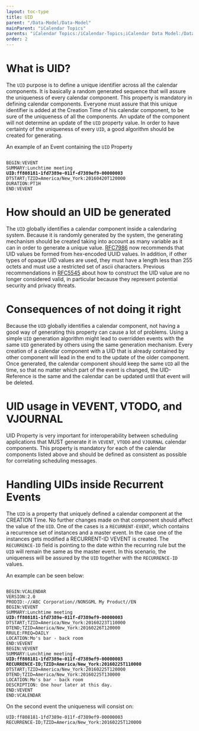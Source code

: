 ```yaml
---
layout: toc-type
title: UID
parent: "/Data-Model/Data-Model"
mainParent: "iCalendar Topics"
parents: "iCalendar Topics:/iCalendar-Topics;iCalendar Data Model:/Data-Model/Data-Model"
order: 2
---
```


# What is UID?

The `UID` purpose is to define a unique identifier across all the calendar components.
It is basically a random generated sequence that will assure the uniqueness of every calendar component.
This property is mandatory in defining calendar components.
Everyone  must assure that this unique identifier is added at the Creation Time of his calendar component, to be sure of the uniqueness of all the components.
An update of the component will not determine an update of the `UID` property value.
In order to have certainty of the uniqueness of every `UID`, a good algorithm should be created for generating.

An example of an Event containing the `UID` Property
<pre><code>
BEGIN:VEVENT
SUMMARY:Lunchtime meeting
<strong>UID:ff808181-1fd7389e-011f-d7389ef9-00000003</strong>
DTSTART;TZID=America/New_York:20160420T120000
DURATION:PT1H
END:VEVENT
</code></pre>

# How should an UID be generated
The `UID` globally identifies a calendar component inside a calendaring system.
Because it is randomly generated by the system, the generating mechanism should be created taking into account as many variable as it can in order to generate a unique value.
[RFC7986](https://tools.ietf.org/html/rfc7986) now recommends that UID values be formed from hex-encoded UUID values.
In addition, if other types of opaque UID values are used, they must have a length less than 255 octets and must use a restricted set of ascii characters.
Previous recommendations in [RFC5545](https://tools.ietf.org/html/rfc5545) about how to construct the UID value are no longer considered valid, in particular because they represent potential security and privacy threats.

# Consequences of not doing it right
Because the `UID` globally identifies a calendar component, not having a good way of generating this property can cause a lot of problems.
Using a simple `UID` generation algorithm might lead to overridden events with the same `UID` generated by others using the same generation mechanism.
Every creation of a calendar component with a UID that is already contained by other component will lead in the end to the update of the older component.
Once generated, the calendar component should keep the same `UID` all the time, so that no matter which part of the event is changed, the UID-Reference is the same and the calendar can be updated until that event will be deleted.

# UID usage in VEVENT, VTODO, and VJOURNAL
UID Property is very important for interoperability between scheduling applications that MUST generate it in `VEVENT`, `VTODO` and `VJOURNAL` calendar components.
This property is mandatory for each of the calendar components listed above and should be defined as consistent as possible for correlating scheduling messages.


# Handling UIDs inside Recurrent Events
The `UID` is a property that uniquely defined a calendar component at the CREATION Time. No further changes made on that component should affect the value of the `UID`.
One of the cases is a `RECURRENT-EVENT`, which contains a recurrence set of instances and a master event.
In the case one of the instances gets modified a RECURRENT-ID VEVENT is created. The `RECURRENCE-ID` field is pointing to the date within the recurring rule but the `UID` will remain the same as the master event.
In this scenario, the uniqueness will be assured by the `UID` together with the `RECURRENCE-ID` values.

An example can be seen below:
<pre><code>
BEGIN:VCALENDAR
VERSION:2.0
PRODID:-//ABC Corporation//NONSGML My Product//EN
BEGIN:VEVENT
SUMMARY:Lunchtime meeting
<strong>UID:ff808181-1fd7389e-011f-d7389ef9-00000003</strong>
DTSTART;TZID=America/New_York:20160223T110000
DTEND;TZID=America/New_York:20160226T120000
RRULE:FREQ=DAILY
LOCATION:Mo's bar - back room
END:VEVENT
BEGIN:VEVENT
SUMMARY:Lunchtime meeting
<strong>UID:ff808181-1fd7389e-011f-d7389ef9-00000003
RECURRENCE-ID;TZID=America/New_York:20160225T110000</strong>
DTSTART;TZID=America/New_York:20160225T120000
DTEND;TZID=America/New_York:20160225T130000
LOCATION:Mo's bar - back room
DESCRIPTION: One hour later at this day.
END:VEVENT
END:VCALENDAR
</code></pre>

On the second event the uniqueness will consist on:
<pre><code>UID:ff808181-1fd7389e-011f-d7389ef9-00000003
RECURRENCE-ID;TZID=America/New_York:20160225T120000</code></pre>
